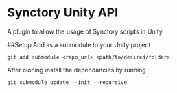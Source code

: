 # Synctory Unity API
A plugin to allow the usage of Synctory scripts in Unity

##Setup
Add as a submodule to your Unity project

```
git add submodule <repo_url> <path/to/desired/folder>
```

After cloning install the dependancies by running 

```
git submodule update --init --recursive
```



